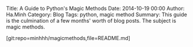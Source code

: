 Title: A Guide to Python's Magic Methods
Date: 2014-10-19 00:00
Author: Ha.Minh
Category: Blog
Tags: python, magic method
Summary: This guide is the culmination of a few months' worth of blog posts. The subject is magic methods.

[git:repo=minhhh/magicmethods,file=README.md]
